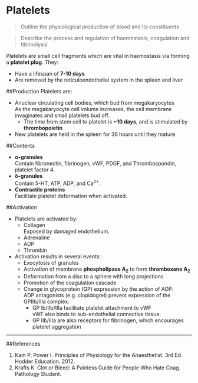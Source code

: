 # Platelets
>Outline the physiological production of blood and its constituents

<!--></!-->

>Describe the process and regulation of haemostasis, coagulation and fibrinolysis

Platelets are small cell fragments which are vital in haemostasis via forming a **platelet plug**. They:
* Have a lifespan of **7-10 days**
* Are removed by the reticuloendothelial system in the spleen and liver

##Production
Platelets are:
* Anuclear circulating cell bodies, which bud from megakaryocytes  
As the megakaryocyte cell volume increases, the cell membrane invaginates and small platelets bud off.
  * The time from stem cell to platelet is **~10 days**, and is stimulated by **thrombopoietin**
* New platelets are held in the spleen for 36 hours until they mature

##Contents
* **α-granules**  
  Contain fibronectin, fibrinogen, vWF, PDGF, and Thrombospondin, platelet factor 4.
* **δ-granules**  
    Contain 5-HT, ATP, ADP, and Ca<sup>2+</sup>.
* **Contractile proteins**  
    Facilitate platelet deformation when activated.

##Activation
* Platelets are activated by:
  * Collagen  
  Exposed by damaged endothelium.
  * Adrenaline
  * ADP
  * Thrombin
* Activation results in several events:
  * Exocytosis of granules
  * Activation of membrane **phospholipase A<sub>2</sub>** to form **thromboxane A<sub>2</sub>**
  * Deformation from a disc to a sphere with long projections
  * Promotion of the coagulation cascade
  * Change in glycoprotein (GP) expression by the action of ADP:  
  ADP antagonists (e.g. clopidogrel) prevent expression of the GPIIb/IIIa complex.
    * GP Ib/IIb/IIIa facilitate platelet attachment to vWF  
    vWF also binds to sub-endothelial connective tissue.
    * GP IIb/IIIa are also receptors for fibrinogen, which encourages platelet aggregation

---

##References
1. Kam P, Power I. Principles of Physiology for the Anaesthetist. 3rd Ed. Hodder Education. 2012.
2. Krafts K. Clot or Bleed: A Painless Guide for People Who Hate Coag. Pathology Student.
